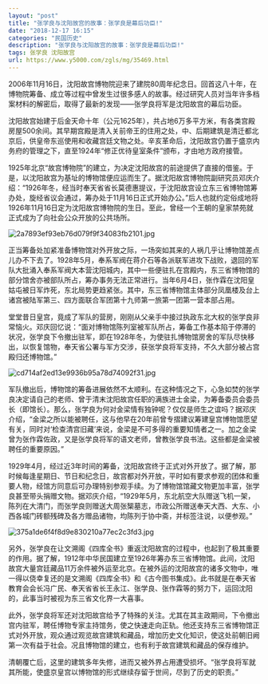```yaml
---
layout: "post"
title: "张学良与沈阳故宫的故事：张学良是幕后功臣!"
date: "2018-12-17 16:15"
categories: "民国历史"
description: "张学良与沈阳故宫的故事：张学良是幕后功臣!"
tags: 张学良 沈阳故宫
url: https://www.y5000.com/zgls/mg/35469.html
---
```






2006年11月16日，沈阳故宫博物院迎来了建院80周年纪念日。回首这八十年，在博物院筹备、成立等过程中曾发生过很多感人的故事。经过研究人员对当年许多档案材料的解密后，取得了最新的发现——张学良将军是沈阳故宫的幕后功臣。

沈阳故宫始建于后金天命十年（公元1625年），共占地6万多平方米，有各类宫殿房屋500余间。其早期宫殿是清入关前帝王的住用之处，中、后期建筑是清迁都北京后，供皇帝东巡使用和收藏宫廷文物之处。辛亥革命后，沈阳故宫仍置于盛京内务府的管理之下，直至1924年“修正优待皇室条件”颁布，才由地方政府接管。

1925年北京“故宫博物院”的建立，为决定沈阳故宫的前途提供了直接的借鉴。于是，以沈阳故宫为基址的博物馆便应运而生了。据沈阳故宫博物院副研究员邓庆介绍：“1926年冬，经当时奉天省省长莫德惠提议，于沈阳故宫设立东三省博物馆筹办处，旋经省议会通过，筹办处于11月16日正式开始办公。”后人也就约定俗成地将1926年11月16日定为沈阳故宫博物院的生日。至此，曾经一个王朝的皇家禁苑就正式成为了向社会公众开放的公共场所。

![2a7893ef93eb76d079f9f34083fb2101.jpg](https://img.y5000.com/uploads/allimg/181023/2a7893ef93eb76d079f9f34083fb2101.jpg)

正当筹备处加紧准备博物馆对外开放之际，一场突如其来的人祸几乎让博物馆差点儿办不下去了。1928年5月，奉系军阀在蒋介石等各派联军进攻下战败，退回的军队大批涌入奉系军阀大本营沈阳城内，其中一些便驻扎在宫殿内，东三省博物馆的部分馆舍亦被部队所占，筹办事务无法正常进行。当年6月4日，张作霖在沈阳皇姑屯被日军炸死，东北局势更趋紧张。其中，东三省博物馆主体部分凤凰楼及台上诸宫被陆军第三、四方面联合军团第十九师第一旅第一团第一营本部占用。

堂堂昔日皇宫，竟成了军队的营房，刚刚从父亲手中接过执政东北大权的张学良非常恼火。邓庆回忆说：“面对博物馆陈列室被军队所占，筹备工作基本陷于停滞的状况，张学良下令撤出驻军，即在1928年冬，为使驻扎博物馆房舍的军队尽快移出，以恢复馆物，奉天省公署与军方交涉，获张学良将军支持，不久大部分被占宫殿归还博物馆。”

![cd714af2ed13e9936b95a78d74092f31.jpg](https://img.y5000.com/uploads/allimg/181023/cd714af2ed13e9936b95a78d74092f31.jpg)

军队撤出后，博物馆的筹备进展依然不太顺利。在这种情况之下，心急如焚的张学良决定请自己的老师、曾于清末沈阳故宫任职的满族进士金梁，为筹备委员会委员长（即馆长）。那么，张学良为何对金梁情有独钟呢？仅仅是师生之谊吗？据邓庆介绍，“金梁之所以能被聘任，这与他早在20年前曾专摺建议筹建皇宫博物馆愿望有关，同时对‘检查清宫旧藏’来说，金梁是不可多得的重要知情者之一。加之金梁曾为张作霖佐政，又是张学良将军的语文老师，曾教张学良书法。这些都是金梁被聘任的重要原因。”

1929年4月，经过近3年时间的筹备，沈阳故宫终于正式对外开放了。据了解，那时候每逢星期日、节日和纪念日，故宫都对外开放，平时如有要求参观的团体和重要人物，经馆方同意后可办理特别参观手续。为了博物馆馆藏文物更加丰富，张学良甚至带头捐赠文物。据邓庆介绍，“1929年5月，东北航空大队赠送飞机一架，陈列在大清门，而张学良则赠送大周张榘墓志，市政公所赠送奉天大西、大东、小西各城门砖额残碑及各方赠品诸物，均陈列于协中斋，并标签注说，以便参观。”

![375a1de6f4f8d9e830210a77ec2c3fd3.jpg](https://img.y5000.com/uploads/allimg/181023/375a1de6f4f8d9e830210a77ec2c3fd3.jpg)

另外，张学良在让文溯阁《四库全书》重返沈阳故宫的过程中，也起到了极其重要的作用。据了解，1912年中华民国建立至1926年筹办东三省博物馆。此间，沈阳故宫大量宫廷藏品11万余件被外运至北京。在被外运的沈阳故宫的诸多文物中，唯一得以侥幸复还的是文溯阁《四库全书》和《古今图书集成》。此书就是在奉天省教育会会长冯广民、奉天省省长王永江、张学良、张作霖等的努力下，运回沈阳的，此事当时被视为东三省文化界一大喜事。

此外，张学良将军还对沈阳故宫给予了特殊的关注。尤其在其主政期间，下令撤出宫内驻军，聘任博物专家主持馆务，使之快速走向正轨。他还支持东三省博物馆正式对外开放，观众通过观览故宫建筑和藏品，增加历史文化知识，使这处前朝旧阙第一次有益于社会。况且博物馆的建立，也有利于故宫建筑和藏品的保存维护。

清朝覆亡后，这里的建筑多年失修，进而又被外界占用遭受损坏。“张学良将军就其所能，使盛京皇宫以博物馆的形式继续存留于世间，尽到了历史的职责。”
